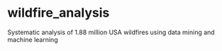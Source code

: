 # wildfire_analysis
Systematic analysis of 1.88 million USA wildfires using data mining and machine learning
